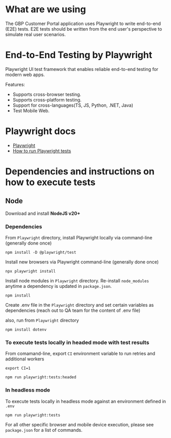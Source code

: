 # What are we using

The GBP Customer Portal application uses Playwright to write end-to-end (E2E) tests.
E2E tests should be written from the end user's perspective to simulate real user scenarios.

# End-to-End Testing by Playwright

Playwright UI test framework that enables reliable end-to-end testing for modern web apps.

Features:

- Supports cross-browser testing.
- Supports cross-platform testing.
- Support for cross-languages(TS, JS, Python, .NET, Java)
- Test Mobile Web.

# Playwright docs

- [Playwright](https://playwright.dev/docs/intro)
- [How to run Playwright tests](https://playwright.dev/docs/running-tests)

# Dependencies and instructions on how to execute tests

## Node

Download and install **NodeJS v20+**

### Dependencies

From `Playwright` directory, install Playwright locally via command-line (generally done once)

```
npm install -D @playwright/test
```

Install new browsers via Playwright command-line (generally done once)

```
npx playwright install
```

Install node modules in `Playwright` directory. Re-install `node_modules` anytime a dependency is updated in `package.json`.

```
npm install
```

Create .env file in the `Playwright` directory and set certain variables as dependencies (reach out to QA team for the content of .env file)

also, run from `Playwright` directory

```
npm install dotenv
```

### To execute tests locally in headed mode with test results

From comamand-line, export `CI` environment variable to run retries and additional workers

```
export CI=1
```

```
npm run playwright:tests:headed
```

### In headless mode

To execute tests locally in headless mode against an environment defined in `.env`

```
npm run playwright:tests
```

For all other specific browser and mobile device execution, please see `package.json` for a list of commands.
